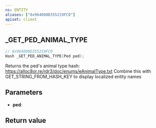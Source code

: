 ```yaml
---
ns: ENTITY
aliases: ["0x964000D355219FC0"]
apiset: client
---
```

## _GET_PED_ANIMAL_TYPE

```c
// 0x964000D355219FC0
Hash _GET_PED_ANIMAL_TYPE(Ped ped);
```

Returns the ped's animal type hash: https://alloc8or.re/rdr3/doc/enums/eAnimalType.txt
Combine this with GET_STRING_FROM_HASH_KEY to display localized entity names

## Parameters
* **ped**:

## Return value

